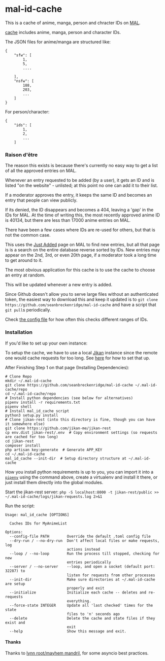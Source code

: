 # mal-id-cache

This is a cache of anime, manga, person and chracter IDs on [MAL](https://myanimelist.net).

[cache](./cache) includes anime, manga, person and character IDs.

The JSON files for anime/manga are structured like:

```
{
    "sfw": [
        1,
        5,
        ....

    ],
    "nsfw": [
        188,
        203,
        ...    
    ]
}
```

For person/character:

```
{
    "ids": [
        1,
        2,
        ...
    ]
```

### Raison d'être

The reason this exists is because there's currently no easy way to get a list of all the approved entries on MAL. 

Whenever an entry requested to be added (by a user), it gets an ID and is listed "on the website" - unlisted; at this point no one can add it to their list.
 
If a moderator approves the entry, it keeps the same ID and becomes an entry that people can view publicly.

If its denied, the ID disappears and becomes a 404, leaving a 'gap' in the IDs for MAL. At the time of writing this, the most recently approved anime ID is 40134, but there are less than 17000 anime entries on MAL.

There have been a few cases where IDs are re-used for others, but that is not the common case.

This uses the [Just Added](https://myanimelist.net/anime.php?o=9&c%5B0%5D=a&c%5B1%5D=d&cv=2&w=1) page on MAL to find new entries, but all that page is is a search on the entire database reverse sorted by IDs. New entries may appear on the 2nd, 3rd, or even 20th page, if a moderator took a long time to get around to it.

The most obvious application for this cache is to use the cache to choose an entry at random.

This will be updated whenever a new entry is added.

Since Github doesn't allow you to serve large files without an authenticated token, the easiest way to download this and keep it updated is to `git clone https://github.com/seanbreckenridge/mal-id-cache` and have a script that `git pull`s periodically.

Check [the config file](./default_config.toml) for how often this checks different ranges of IDs.

### Installation

If you'd like to set up your own instance:

To setup the cache, we have to use a local [Jikan](https://github.com/jikan-me/jikan) instance since the remote one would cache requests for too long. See [here](https://github.com/jikan-me/jikan-rest) for how to set that up.

After Finishing Step 1 on that page (Installing Dependencies):

```
# Clone Repo
mkdir ~/.mal-id-cache
git clone https://github.com/seanbreckenridge/mal-id-cache ~/.mal-id-cache/repo
cd ~/.mal-id-cache/repo
# Install python dependencies (see below for alternatives)
pipenv install -r requirements.txt
pipenv shell
# Install mal_id_cache script
python3 setup.py install
# Clone jikan-rest (into this directory is fine, though you can have it somewhere else)
git clone https://github.com/jikan-me/jikan-rest
cp env.dist jikan-rest/.env  # Copy environment settings (so requests are cached for too long)
cd jikan-rest
composer install
php artisan key:generate  # Generate APP_KEY
cd ~/.mal-id-cache
mal_id_cache --init-dir  # Setup directory structure at ~/.mal-id-cache
```


How you install python requirements is up to you, you can import it into a [`pipenv`](https://realpython.com/pipenv-guide/) using the command above, create a virtualenv and install it there, or just install them directly into the global modules. 

Start the jikan-rest server: `php -S localhost:8000 -t jikan-rest/public >> ~/.mal-id-cache/logs/jikan-requests.log 2>&1`

Run the script:

```
Usage: mal_id_cache [OPTIONS]

  Caches IDs for MyAnimeList

Options:
  --config-file PATH        Override the default .toml config file
  --dry-run / --no-dry-run  Don't affect local files or make requests, log
                            actions instead
  --loop / --no-loop        Run the process till stopped, checking for new
                            entries periodically
  --server / --no-server    --loop, and open a socket (default port: 32287) to
                            listen for requests from other processes
  --init-dir                Make sure directories at ~/.mal-id-cache are setup
                            properly and exit
  --initialize              Initialize each cache -- deletes and re-requests
                            everything.
  --force-state INTEGER     Update all 'last checked' times for the state
                            files to 'n' seconds ago
  --delete                  Delete the cache and state files if they exist and
                            exit
  --help                    Show this message and exit.

```

#### Thanks

Thanks to [lynn root/mayhem mandril](https://github.com/econchick/mayhem), for some asyncio best practices.
